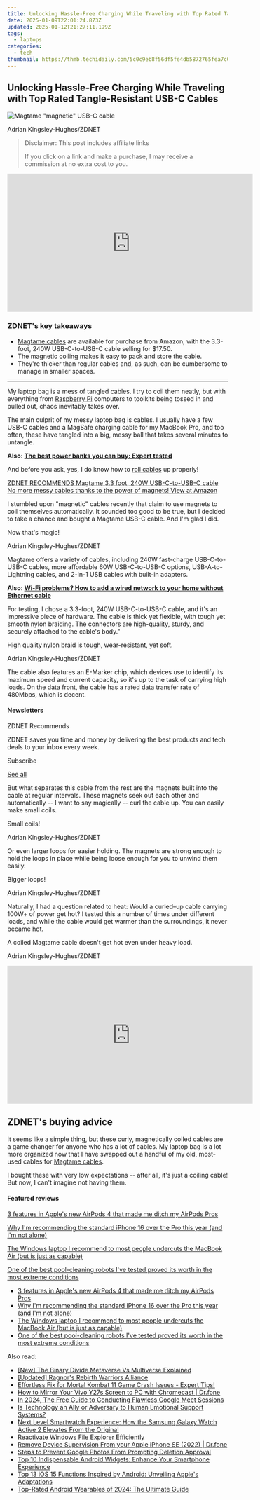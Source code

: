 ```yaml
---
title: Unlocking Hassle-Free Charging While Traveling with Top Rated Tangle-Resistant USB-C Cables
date: 2025-01-09T22:01:24.873Z
updated: 2025-01-12T21:27:11.199Z
tags:
  - laptops
categories:
  - tech
thumbnail: https://thmb.techidaily.com/5c0c9eb8f56df5fe4db5872765fea7c0cdfb1d4cf1ab34421179afeae4f509e7.png
---
```


## Unlocking Hassle-Free Charging While Traveling with Top Rated Tangle-Resistant USB-C Cables

![Magtame "magnetic" USB-C cable](https://www.zdnet.com/a/img/resize/792e994a37802f9b90ad89dacc766936469a3ad6/2024/08/27/49c9e413-0293-4884-89cb-500c5f129ad7/img-0919.jpg?auto=webp&width=1280)

Adrian Kingsley-Hughes/ZDNET

>  Disclaimer: This post includes affiliate links
>
>  If you click on a link and make a purchase, I may receive a commission at no extra cost to you.
>

<!-- affiliate ads begin -->
<iframe width="560" height="315" src="https://www.youtube.com/embed/bXmwwSmYqq4?si=Bb-eJfLnlpeeClyt" title="YouTube video player" frameborder="0" allow="accelerometer; autoplay; clipboard-write; encrypted-media; gyroscope; picture-in-picture; web-share" referrerpolicy="strict-origin-when-cross-origin" allowfullscreen></iframe>
<!-- affiliate ads end -->

### ZDNET's key takeaways

* [Magtame cables](https://buy.geni.us/Proxy.ashx?TSID=368250&GR%5FURL=https%3A%2F%2Fwww.amazon.com%2FMagtame-Charger-Magnetic-Charging-Compatible%2Fdp%2FB0CKZHTGZF%3Ftag%3Dzd-buy-button-20%26ascsubtag%3D%5F%5FCOM%5FCLICK%5FID%5F%5F%7C15f7dcb7-0ad1-4647-be19-a9786326ab49%7Cdtp&dtb=1) are available for purchase from Amazon, with the 3.3-foot, 240W USB-C-to-USB-C cable selling for $17.50.
* The magnetic coiling makes it easy to pack and store the cable.
* They're thicker than regular cables and, as such, can be cumbersome to manage in smaller spaces.

---

My laptop bag is a mess of tangled cables. I try to coil them neatly, but with everything from [Raspberry Pi](https://www.zdnet.com/article/meet-the-most-affordable-raspberry-pi-5-ever-whats-new-and-why-its-so-cheap/) computers to toolkits being tossed in and pulled out, chaos inevitably takes over. 

The main culprit of my messy laptop bag is cables. I usually have a few USB-C cables and a MagSafe charging cable for my MacBook Pro, and too often, these have tangled into a big, messy ball that takes several minutes to untangle.

**Also: [The best power banks you can buy: Expert tested](https://www.zdnet.com/article/best-power-banks/)**

And before you ask, yes, I do know how to [roll cables](https://www.youtube.com/watch?v=1Mm9YYp6a1M) up properly!

[ZDNET RECOMMENDS Magtame 3.3 foot, 240W USB-C-to-USB-C cable No more messy cables thanks to the power of magnets! View at Amazon](https://buy.geni.us/Proxy.ashx?TSID=368250&GR%5FURL=https%3A%2F%2Fwww.amazon.com%2FMagtame-Charger-Magnetic-Charging-Compatible%2Fdp%2FB0CKZHTGZF%3Ftag%3Dzd-buy-button-20%26ascsubtag%3D%5F%5FCOM%5FCLICK%5FID%5F%5F%7C15f7dcb7-0ad1-4647-be19-a9786326ab49%7Cdtp&dtb=1)

I stumbled upon "magnetic" cables recently that claim to use magnets to coil themselves automatically. It sounded too good to be true, but I decided to take a chance and bought a Magtame USB-C cable. And I'm glad I did.

Now that's magic!

Adrian Kingsley-Hughes/ZDNET

Magtame offers a variety of cables, including 240W fast-charge USB-C-to-USB-C cables, more affordable 60W USB-C-to-USB-C options, USB-A-to-Lightning cables, and 2-in-1 USB cables with built-in adapters.

**Also: [Wi-Fi problems? How to add a wired network to your home without Ethernet cable](https://www.zdnet.com/home-and-office/work-life/wi-fi-problems-how-to-add-a-wired-network-to-your-home-without-ethernet-cable/)**

For testing, I chose a 3.3-foot, 240W USB-C-to-USB-C cable, and it's an impressive piece of hardware. The cable is thick yet flexible, with tough yet smooth nylon braiding. The connectors are high-quality, sturdy, and securely attached to the cable's body."

High quality nylon braid is tough, wear-resistant, yet soft.

Adrian Kingsley-Hughes/ZDNET

The cable also features an E-Marker chip, which devices use to identify its maximum speed and current capacity, so it's up to the task of carrying high loads. On the data front, the cable has a rated data transfer rate of 480Mbps, which is decent.

#### Newsletters

ZDNET Recommends

ZDNET saves you time and money by delivering the best products and tech deals to your inbox every week.

 Subscribe

[See all](https://www.zdnet.com/newsletters/)

But what separates this cable from the rest are the magnets built into the cable at regular intervals. These magnets seek out each other and automatically -- I want to say magically -- curl the cable up. You can easily make small coils.

Small coils!

Adrian Kingsley-Hughes/ZDNET

Or even larger loops for easier holding. The magnets are strong enough to hold the loops in place while being loose enough for you to unwind them easily.

Bigger loops!

Adrian Kingsley-Hughes/ZDNET

Naturally, I had a question related to heat: Would a curled–up cable carrying 100W+ of power get hot? I tested this a number of times under different loads, and while the cable would get warmer than the surroundings, it never became hot.

A coiled Magtame cable doesn't get hot even under heavy load.

Adrian Kingsley-Hughes/ZDNET

<!-- affiliate ads begin -->
<iframe width="560" height="315" src="https://www.youtube.com/embed/aIx71tPaWKg?si=lG5OiUe-M6eBJf5b" title="YouTube video player" frameborder="0" allow="accelerometer; autoplay; clipboard-write; encrypted-media; gyroscope; picture-in-picture; web-share" referrerpolicy="strict-origin-when-cross-origin" allowfullscreen></iframe>
<!-- affiliate ads end -->

## ZDNET's buying advice

It seems like a simple thing, but these curly, magnetically coiled cables are a game changer for anyone who has a lot of cables. My laptop bag is a lot more organized now that I have swapped out a handful of my old, most-used cables for [Magtame cables](https://buy.geni.us/Proxy.ashx?TSID=368250&GR%5FURL=https%3A%2F%2Fwww.amazon.com%2FMagtame-Charger-Magnetic-Charging-Compatible%2Fdp%2FB0CKZHTGZF%3Fth%3D1%26tag%3Dzd-buy-button-20%26ascsubtag%3D%5F%5FCOM%5FCLICK%5FID%5F%5F%7C15f7dcb7-0ad1-4647-be19-a9786326ab49%7Cdtp&dtb=1). 

I bought these with very low expectations -- after all, it's just a coiling cable! But now, I can't imagine not having them. 

#### Featured reviews

[3 features in Apple's new AirPods 4 that made me ditch my AirPods Pros](https://www.zdnet.com/article/3-features-in-apples-new-airpods-4-that-made-me-ditch-my-airpods-pros/ "3 features in Apple's new AirPods 4 that made me ditch my AirPods Pros")

[Why I'm recommending the standard iPhone 16 over the Pro this year (and I'm not alone)](https://www.zdnet.com/article/why-im-recommending-the-standard-iphone-16-over-the-pro-this-year-and-im-not-alone/ "Why I'm recommending the standard iPhone 16 over the Pro this year (and I'm not alone)")

[The Windows laptop I recommend to most people undercuts the MacBook Air (but is just as capable)](https://www.zdnet.com/article/the-windows-laptop-i-recommend-to-most-people-undercuts-the-macbook-air-but-is-just-as-capable/ "The Windows laptop I recommend to most people undercuts the MacBook Air (but is just as capable)")

[One of the best pool-cleaning robots I've tested proved its worth in the most extreme conditions](https://www.zdnet.com/article/one-of-the-best-pool-cleaning-robots-ive-tested-proved-its-worth-in-the-most-extreme-conditions/ "One of the best pool-cleaning robots I've tested proved its worth in the most extreme conditions")

* [3 features in Apple's new AirPods 4 that made me ditch my AirPods Pros](https://www.zdnet.com/article/3-features-in-apples-new-airpods-4-that-made-me-ditch-my-airpods-pros/ "3 features in Apple's new AirPods 4 that made me ditch my AirPods Pros")
* [Why I'm recommending the standard iPhone 16 over the Pro this year (and I'm not alone)](https://www.zdnet.com/article/why-im-recommending-the-standard-iphone-16-over-the-pro-this-year-and-im-not-alone/ "Why I'm recommending the standard iPhone 16 over the Pro this year (and I'm not alone)")
* [The Windows laptop I recommend to most people undercuts the MacBook Air (but is just as capable)](https://www.zdnet.com/article/the-windows-laptop-i-recommend-to-most-people-undercuts-the-macbook-air-but-is-just-as-capable/ "The Windows laptop I recommend to most people undercuts the MacBook Air (but is just as capable)")
* [One of the best pool-cleaning robots I've tested proved its worth in the most extreme conditions](https://www.zdnet.com/article/one-of-the-best-pool-cleaning-robots-ive-tested-proved-its-worth-in-the-most-extreme-conditions/ "One of the best pool-cleaning robots I've tested proved its worth in the most extreme conditions")

<ins class="adsbygoogle"
     style="display:block"
     data-ad-format="autorelaxed"
     data-ad-client="ca-pub-7571918770474297"
     data-ad-slot="1223367746"></ins>

<ins class="adsbygoogle"
     style="display:block"
     data-ad-client="ca-pub-7571918770474297"
     data-ad-slot="8358498916"
     data-ad-format="auto"
     data-full-width-responsive="true"></ins>

<span class="atpl-alsoreadstyle">Also read:</span>
<div><ul>
<li><a href="https://some-approaches.techidaily.com/new-the-binary-divide-metaverse-vs-multiverse-explained/"><u>[New] The Binary Divide Metaverse Vs Multiverse Explained</u></a></li>
<li><a href="https://visual-screen-recording.techidaily.com/updated-ragnors-rebirth-warriors-alliance/"><u>[Updated] Ragnor's Rebirth Warriors Alliance</u></a></li>
<li><a href="https://win-blog.techidaily.com/1723007216265-effortless-fix-for-mortal-kombat-11-game-crash-issues-expert-tips/"><u>Effortless Fix for Mortal Kombat 11 Game Crash Issues - Expert Tips!</u></a></li>
<li><a href="https://screen-mirror.techidaily.com/how-to-mirror-your-vivo-y27s-screen-to-pc-with-chromecast-drfone-by-drfone-android/"><u>How to Mirror Your Vivo Y27s Screen to PC with Chromecast | Dr.fone</u></a></li>
<li><a href="https://screen-activity-recording.techidaily.com/in-2024-the-free-guide-to-conducting-flawless-google-meet-sessions/"><u>In 2024, The Free Guide to Conducting Flawless Google Meet Sessions</u></a></li>
<li><a href="https://tech-revival.techidaily.com/is-technology-an-ally-or-adversary-to-human-emotional-support-systems/"><u>Is Technology an Ally or Adversary to Human Emotional Support Systems?</u></a></li>
<li><a href="https://windows11.techidaily.com/next-level-smartwatch-experience-how-the-samsung-galaxy-watch-active-2-elevates-from-the-original/"><u>Next Level Smartwatch Experience: How the Samsung Galaxy Watch Active 2 Elevates From the Original</u></a></li>
<li><a href="https://win11.techidaily.com/reactivate-windows-file-explorer-efficiently/"><u>Reactivate Windows File Explorer Efficiently</u></a></li>
<li><a href="https://iphone-unlock.techidaily.com/remove-device-supervision-from-your-apple-iphone-se-2022-drfone-by-drfone-ios/"><u>Remove Device Supervision From your Apple iPhone SE (2022) | Dr.fone</u></a></li>
<li><a href="https://hardware-reviews.techidaily.com/steps-to-prevent-google-photos-from-prompting-deletion-approval/"><u>Steps to Prevent Google Photos From Prompting Deletion Approval</u></a></li>
<li><a href="https://hardware-reviews.techidaily.com/top-10-indispensable-android-widgets-enhance-your-smartphone-experience/"><u>Top 10 Indispensable Android Widgets: Enhance Your Smartphone Experience</u></a></li>
<li><a href="https://hardware-reviews.techidaily.com/top-13-ios-15-functions-inspired-by-android-unveiling-apples-adaptations/"><u>Top 13 iOS 15 Functions Inspired by Android: Unveiling Apple's Adaptations</u></a></li>
<li><a href="https://hardware-reviews.techidaily.com/top-rated-android-wearables-of-2024-the-ultimate-guide/"><u>Top-Rated Android Wearables of 2024: The Ultimate Guide</u></a></li>
</ul></div>

